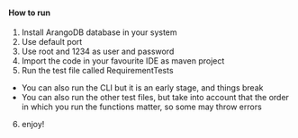 #### How to run
1. Install ArangoDB database in your system
2. Use default port
3. Use root and 1234 as user and password
4. Import the code in your favourite IDE as maven project
5. Run the test file called RequirementTests

  - You can also run the CLI but it is an early stage, and things break
  - You can also run the other test files, but take into account that the order in which you run the functions matter, so some may throw errors

6. enjoy!
